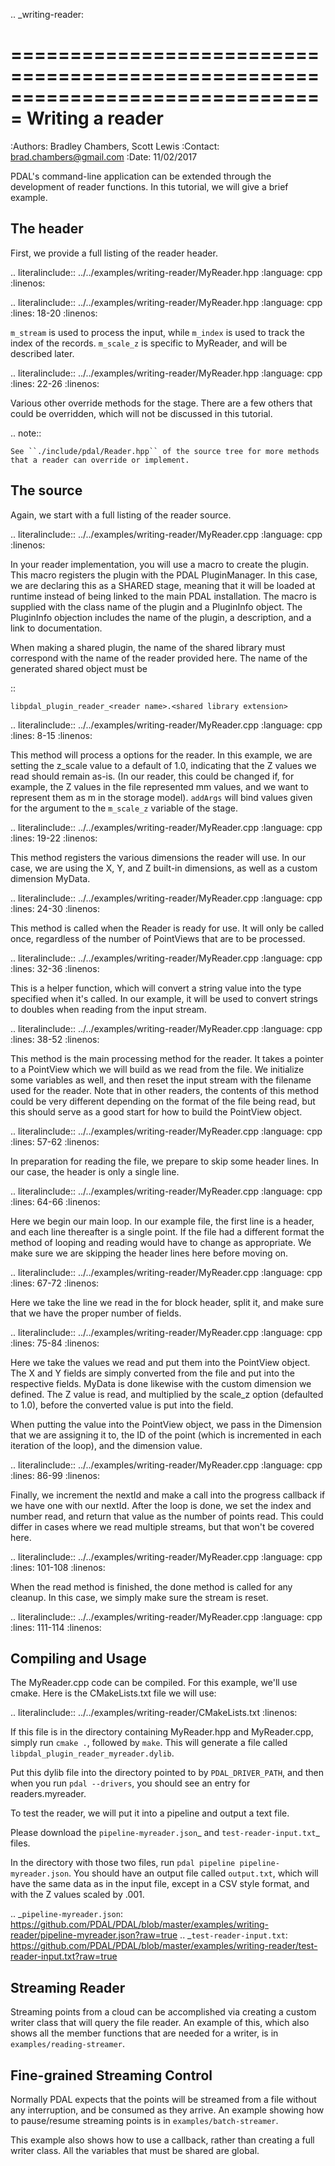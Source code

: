 .. _writing-reader:

===============================================================================
Writing a reader
===============================================================================

:Authors: Bradley Chambers, Scott Lewis
:Contact: brad.chambers@gmail.com
:Date: 11/02/2017


PDAL's command-line application can be extended through the development of
reader functions. In this tutorial, we will give a brief example.

The header
-------------------------------------------------------------------------------

First, we provide a full listing of the reader header.

.. literalinclude:: ../../examples/writing-reader/MyReader.hpp
   :language: cpp
   :linenos:

.. literalinclude:: ../../examples/writing-reader/MyReader.hpp
   :language: cpp
   :lines: 18-20
   :linenos:

``m_stream`` is used to process the input, while ``m_index`` is used to track
the index of the records.  ``m_scale_z`` is specific to MyReader, and will
be described later.

.. literalinclude:: ../../examples/writing-reader/MyReader.hpp
   :language: cpp
   :lines: 22-26
   :linenos:

Various other override methods for the stage.  There are a few others that
could be overridden, which will not be discussed in this tutorial.

.. note::

    See ``./include/pdal/Reader.hpp`` of the source tree for more methods
    that a reader can override or implement.

The source
-------------------------------------------------------------------------------

Again, we start with a full listing of the reader source.

.. literalinclude:: ../../examples/writing-reader/MyReader.cpp
   :language: cpp
   :linenos:

In your reader implementation, you will use a macro to create the plugin.
This macro registers the plugin with the PDAL PluginManager.  In this case,
we are declaring this as a SHARED stage, meaning that it will be loaded at
runtime instead of being linked
to the main PDAL installation.  The macro is supplied with the class name
of the plugin and a PluginInfo object.  The PluginInfo objection includes
the name of the plugin, a description, and a link to documentation.

When making a shared plugin,
the name of the shared library must correspond with the name of the reader
provided here.  The name of the generated shared object must be

::

    libpdal_plugin_reader_<reader name>.<shared library extension>

.. literalinclude:: ../../examples/writing-reader/MyReader.cpp
   :language: cpp
   :lines: 8-15
   :linenos:

This method will process a options for the reader.  In this
example, we are setting the z_scale value to a default of 1.0, indicating
that the Z values we read should remain as-is.  (In our reader, this could
be changed if, for example, the Z values in the file represented mm values,
and we want to represent them as m in the storage model). ``addArgs`` will
bind values given for the argument to the ``m_scale_z`` variable of the
stage.

.. literalinclude:: ../../examples/writing-reader/MyReader.cpp
   :language: cpp
   :lines: 19-22
   :linenos:

This method registers the various dimensions the reader will use.  In our case,
we are using the X, Y, and Z built-in dimensions, as well as a custom
dimension MyData.

.. literalinclude:: ../../examples/writing-reader/MyReader.cpp
   :language: cpp
   :lines: 24-30
   :linenos:

This method is called when the Reader is ready for use.  It will only be
called once, regardless of the number of PointViews that are to be
processed.

.. literalinclude:: ../../examples/writing-reader/MyReader.cpp
   :language: cpp
   :lines: 32-36
   :linenos:

This is a helper function, which will convert a string value into the type
specified when it's called.  In our example, it will be used to convert
strings to doubles when reading from the input stream.

.. literalinclude:: ../../examples/writing-reader/MyReader.cpp
   :language: cpp
   :lines: 38-52
   :linenos:

This method is the main processing method for the reader.  It takes a
pointer to a PointView which we will build as we read from the file.  We
initialize some variables as well, and then reset the input stream with
the filename used for the reader.  Note that in other readers, the contents
of this method could be very different depending on the format of the file
being read, but this should serve as a good start for how to build the
PointView object.

.. literalinclude:: ../../examples/writing-reader/MyReader.cpp
   :language: cpp
   :lines: 57-62
   :linenos:

In preparation for reading the file, we prepare to skip some header lines.  In
our case, the header is only a single line.

.. literalinclude:: ../../examples/writing-reader/MyReader.cpp
   :language: cpp
   :lines: 64-66
   :linenos:

Here we begin our main loop.  In our example file, the first line is a header,
and each line thereafter is a single point.  If the file had a different format
the method of looping and reading would have to change as appropriate.  We make
sure we are skipping the header lines here before moving on.

.. literalinclude:: ../../examples/writing-reader/MyReader.cpp
   :language: cpp
   :lines: 67-72
   :linenos:

Here we take the line we read in the for block header, split it, and make sure
that we have the proper number of fields.

.. literalinclude:: ../../examples/writing-reader/MyReader.cpp
   :language: cpp
   :lines: 75-84
   :linenos:

Here we take the values we read and put them into the PointView object.  The
X and Y fields are simply converted from the file and put into the respective
fields.  MyData is done likewise with the custom dimension we defined.  The Z
value is read, and multiplied by the scale_z option (defaulted to 1.0), before
the converted value is put into the field.

When putting the value into the PointView object, we pass in the Dimension
that we are assigning it to, the ID of the point (which is incremented in
each iteration of the loop), and the dimension value.

.. literalinclude:: ../../examples/writing-reader/MyReader.cpp
   :language: cpp
   :lines: 86-99
   :linenos:

Finally, we increment the nextId and make a call into the progress callback
if we have one with our nextId.  After the loop is done, we set the index
and number read, and return that value as the number of points read.
This could differ in cases where we read multiple streams, but that won't
be covered here.

.. literalinclude:: ../../examples/writing-reader/MyReader.cpp
   :language: cpp
   :lines: 101-108
   :linenos:

When the read method is finished, the done method is called for any cleanup.
In this case, we simply make sure the stream is reset.

.. literalinclude:: ../../examples/writing-reader/MyReader.cpp
   :language: cpp
   :lines: 111-114
   :linenos:


Compiling and Usage
-------------------------------------------------------------------------------
The MyReader.cpp code can be compiled.  For this example, we'll use cmake.
Here is the CMakeLists.txt file we will use:

.. literalinclude:: ../../examples/writing-reader/CMakeLists.txt
    :linenos:

If this file is in the directory containing MyReader.hpp and MyReader.cpp,
simply run ``cmake .``, followed by ``make``.  This will generate a file called
``libpdal_plugin_reader_myreader.dylib``.

Put this dylib file into the directory pointed to by ``PDAL_DRIVER_PATH``, and
then when you run ``pdal --drivers``, you should see an entry for
readers.myreader.

To test the reader, we will put it into a pipeline and output a text file.

Please download the `pipeline-myreader.json`_ and `test-reader-input.txt`_ files.

In the directory with those two files, run
``pdal pipeline pipeline-myreader.json``.  You should have an output file
called ``output.txt``, which will have the same data as in the input file,
except in a CSV style format, and with the Z values scaled by .001.

.. _`pipeline-myreader.json`: https://github.com/PDAL/PDAL/blob/master/examples/writing-reader/pipeline-myreader.json?raw=true
.. _`test-reader-input.txt`: https://github.com/PDAL/PDAL/blob/master/examples/writing-reader/test-reader-input.txt?raw=true

Streaming Reader
-------------------------------------------------------------------------------

Streaming points from a cloud can be accomplished via creating a custom writer
class that will query the file reader. An example of this, which also shows all
the member functions that are needed for a writer, is in
``examples/reading-streamer``.

Fine-grained Streaming Control
-------------------------------------------------------------------------------

Normally PDAL expects that the points will be streamed from a file without any
interruption, and be consumed as they arrive. An example showing how to
pause/resume streaming points is in ``examples/batch-streamer``. 

This example also shows how to use a callback, rather than creating a full
writer class. All the variables that must be shared are global.
